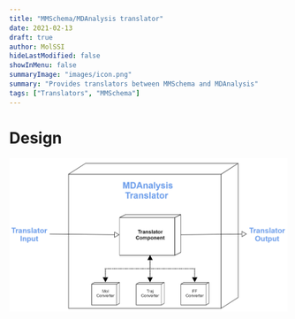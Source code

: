 ```yaml
---
title: "MMSchema/MDAnalysis translator"
date: 2021-02-13
draft: true
author: MolSSI
hideLastModified: false
showInMenu: false
summaryImage: "images/icon.png"
summary: "Provides translators between MMSchema and MDAnalysis"
tags: ["Translators", "MMSchema"]
---
```


# Design

![img](images/summary.png)